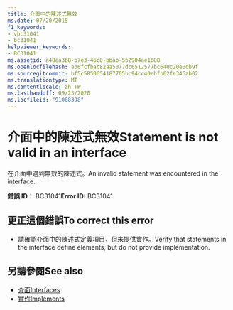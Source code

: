 ```yaml
---
title: 介面中的陳述式無效
ms.date: 07/20/2015
f1_keywords:
- vbc31041
- bc31041
helpviewer_keywords:
- BC31041
ms.assetid: a48ea3b8-b7e3-46c0-bbab-5b2904ae1688
ms.openlocfilehash: ab6fcfbac82aa5077dc6512577bc640c20e0db9f
ms.sourcegitcommit: bf5c5850654187705bc94cc40ebfb62fe346ab02
ms.translationtype: MT
ms.contentlocale: zh-TW
ms.lasthandoff: 09/23/2020
ms.locfileid: "91088398"
---
```

# <a name="statement-is-not-valid-in-an-interface"></a><span data-ttu-id="d277c-102">介面中的陳述式無效</span><span class="sxs-lookup"><span data-stu-id="d277c-102">Statement is not valid in an interface</span></span>

<span data-ttu-id="d277c-103">在介面中遇到無效的陳述式。</span><span class="sxs-lookup"><span data-stu-id="d277c-103">An invalid statement was encountered in the interface.</span></span>  
  
 <span data-ttu-id="d277c-104">**錯誤 ID︰** BC31041</span><span class="sxs-lookup"><span data-stu-id="d277c-104">**Error ID:** BC31041</span></span>  
  
## <a name="to-correct-this-error"></a><span data-ttu-id="d277c-105">更正這個錯誤</span><span class="sxs-lookup"><span data-stu-id="d277c-105">To correct this error</span></span>  
  
- <span data-ttu-id="d277c-106">請確認介面中的陳述式定義項目，但未提供實作。</span><span class="sxs-lookup"><span data-stu-id="d277c-106">Verify that statements in the interface define elements, but do not provide implementation.</span></span>  
  
## <a name="see-also"></a><span data-ttu-id="d277c-107">另請參閱</span><span class="sxs-lookup"><span data-stu-id="d277c-107">See also</span></span>

- [<span data-ttu-id="d277c-108">介面</span><span class="sxs-lookup"><span data-stu-id="d277c-108">Interfaces</span></span>](../programming-guide/language-features/interfaces/index.md)
- [<span data-ttu-id="d277c-109">實作</span><span class="sxs-lookup"><span data-stu-id="d277c-109">Implements</span></span>](../language-reference/statements/implements-clause.md)
